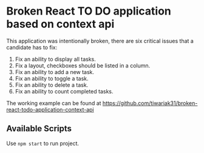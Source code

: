 # Broken React TO DO application based on context api

This application was intentionally broken, there are six critical issues that a candidate has to fix:

1. Fix an ability to display all tasks.
2. Fix a layout, checkboxes should be listed in a column.
3. Fix an ability to add a new task.
4. Fix an ability to toggle a task.
5. Fix an ability to delete a task.
6. Fix an ability to count completed tasks.

The working example can be found at https://github.com/tiwariak31/broken-react-todo-application-context-api

## Available Scripts

Use `npm start` to run project.
